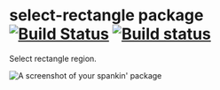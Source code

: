 # select-rectangle package [![Build Status](https://travis-ci.org/hmatsuda/select-rectangle.svg?branch=master)](https://travis-ci.org/hmatsuda/select-rectangle) [![Build status](https://ci.appveyor.com/api/projects/status/ocqrj3udf4ta6oky)](https://ci.appveyor.com/project/hmatsuda/select-rectangle)


Select rectangle region.

![A screenshot of your spankin' package](http://f.cl.ly/items/2B3x3u0O3C3R2m2y303U/select_rectangle480.gif)
